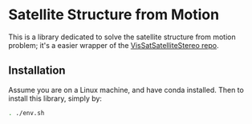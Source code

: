 # Satellite Structure from Motion


This is a library dedicated to solve the satellite structure from motion problem; it's a easier wrapper of the [VisSatSatelliteStereo repo](https://github.com/Kai-46/VisSatSatelliteStereo).

## Installation
Assume you are on a Linux machine, and have conda installed. Then to install this library, simply by:
```bash
. ./env.sh
```


